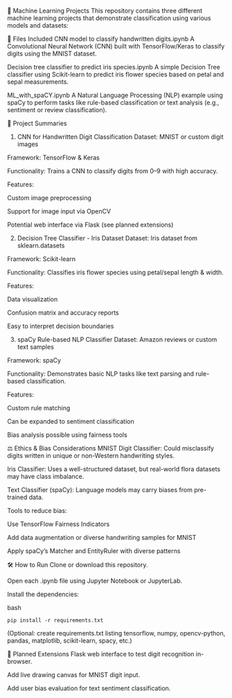 🧠 Machine Learning Projects
This repository contains three different machine learning projects that demonstrate classification using various models and datasets:

📁 Files Included
CNN model to classify handwritten digits.ipynb
A Convolutional Neural Network (CNN) built with TensorFlow/Keras to classify digits using the MNIST dataset.

Decision tree classifier to predict iris species.ipynb
A simple Decision Tree classifier using Scikit-learn to predict iris flower species based on petal and sepal measurements.

ML_with_spaCY.ipynb
A Natural Language Processing (NLP) example using spaCy to perform tasks like rule-based classification or text analysis (e.g., sentiment or review classification).

🧪 Project Summaries
1. CNN for Handwritten Digit Classification
Dataset: MNIST or custom digit images

Framework: TensorFlow & Keras

Functionality: Trains a CNN to classify digits from 0–9 with high accuracy.

Features:

Custom image preprocessing

Support for image input via OpenCV

Potential web interface via Flask (see planned extensions)

2. Decision Tree Classifier - Iris Dataset
Dataset: Iris dataset from sklearn.datasets

Framework: Scikit-learn

Functionality: Classifies iris flower species using petal/sepal length & width.

Features:

Data visualization

Confusion matrix and accuracy reports

Easy to interpret decision boundaries

3. spaCy Rule-based NLP Classifier
Dataset: Amazon reviews or custom text samples

Framework: spaCy

Functionality: Demonstrates basic NLP tasks like text parsing and rule-based classification.

Features:

Custom rule matching

Can be expanded to sentiment classification

Bias analysis possible using fairness tools

⚖️ Ethics & Bias Considerations
MNIST Digit Classifier: Could misclassify digits written in unique or non-Western handwriting styles.

Iris Classifier: Uses a well-structured dataset, but real-world flora datasets may have class imbalance.

Text Classifier (spaCy): Language models may carry biases from pre-trained data.

Tools to reduce bias:

Use TensorFlow Fairness Indicators

Add data augmentation or diverse handwriting samples for MNIST

Apply spaCy’s Matcher and EntityRuler with diverse patterns

🛠️ How to Run
Clone or download this repository.

Open each .ipynb file using Jupyter Notebook or JupyterLab.

Install the dependencies:

bash
```
pip install -r requirements.txt
```
(Optional: create requirements.txt listing tensorflow, numpy, opencv-python, pandas, matplotlib, scikit-learn, spacy, etc.)

🚀 Planned Extensions
Flask web interface to test digit recognition in-browser.

Add live drawing canvas for MNIST digit input.

Add user bias evaluation for text sentiment classification.
